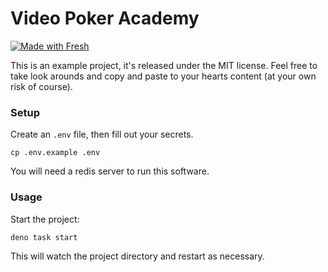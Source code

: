 # Video Poker Academy

[![Made with Fresh](https://fresh.deno.dev/fresh-badge.svg)](https://fresh.deno.dev)

This is an example project, it's released under the MIT license. Feel free to take look arounds and copy and paste to your hearts content (at your own risk of course).

### Setup

Create an `.env` file, then fill out your secrets.

```
cp .env.example .env
```

You will need a redis server to run this software.

### Usage

Start the project:

```
deno task start
```

This will watch the project directory and restart as necessary.
